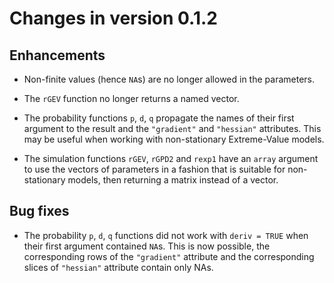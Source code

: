 
# Changes in version 0.1.2

## Enhancements

- Non-finite values (hence `NA`s) are no longer allowed in the
  parameters.
	
- The `rGEV` function no longer returns a named vector.

- The probability functions `p`, `d`, `q` propagate the names of their
  first argument to the result and the `"gradient"` and `"hessian"`
  attributes. This may be useful when working with non-stationary
  Extreme-Value models.
  
- The simulation functions `rGEV`, `rGPD2` and `rexp1` have an `array`
  argument to use the vectors of parameters in a fashion that is
  suitable for non-stationary models, then returning a matrix instead
  of a vector.
  
	
## Bug fixes

- The probability `p`, `d`, `q` functions did not work with `deriv =
  TRUE` when their first argument contained `NA`s. This is now
  possible, the corresponding rows of the `"gradient"` attribute and
  the corresponding slices of `"hessian"` attribute contain only NAs.
